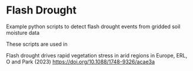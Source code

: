 # Flash Drought
Example python scripts to detect flash drought events from gridded soil moisture data


These scripts are used in 

Flash drought drives rapid vegetation stress in arid regions in Europe, ERL, O and Park (2023)
https://doi.org/10.1088/1748-9326/acae3a

